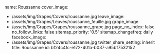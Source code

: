 name: Roussanne
cover_image:
  - /assets/img/Grapes/Covers/roussanne.jpg
leave_image:
  - /assets/img/Grapes/Leaves/roussanne_feuille.jpg
grape_image:
  - /assets/img/Grapes/Grapes/roussanne_grape.jpg
page_no_index: false
no_follow_links: false
sitemap_priority: '0.5'
sitemap_changefreq: daily
facebook_image:
  - /assets/img/Grapes/Covers/roussanne.jpg
twitter_share_setting: inherit
title: Roussanne
id: bf24c4fc-e172-401a-b037-a95bf7532152
